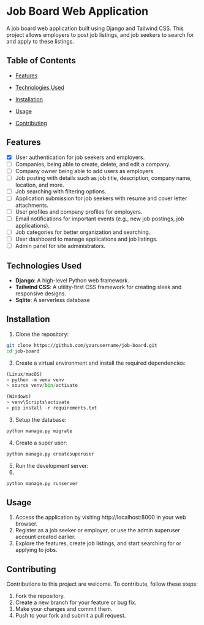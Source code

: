 # Job Board Web Application

A job board web application built using Django and Tailwind CSS. This project allows employers to post job listings, and job seekers to search for and apply to these listings.

## Table of Contents

-   [Features](#features)

-   [Technologies Used](#technologies-used)

-   [Installation](#installation)

-   [Usage](#usage)

-   [Contributing](#contributing)

## Features

- [x] User authentication for job seekers and employers.
- [ ] Companies, being able to create, delete, and edit a company. 
- [ ] Company owner being able to add users as employers 
- [ ] Job posting with details such as job title, description, company name, location, and more.
- [ ] Job searching with filtering options.
- [ ] Application submission for job seekers with resume and cover letter attachments.
- [ ] User profiles and company profiles for employers.
- [ ] Email notifications for important events (e.g., new job postings, job applications).
- [ ] Job categories for better organization and searching.
- [ ] User dashboard to manage applications and job listings.
- [ ] Admin panel for site administrators.

## Technologies Used

-   **Django**: A high-level Python web framework.
-   **Tailwind CSS**: A utility-first CSS framework for creating sleek and responsive designs.
-   **Sqlite**: A serverless database

## Installation

1. Clone the repository:

```bash
git clone https://github.com/yourusername/job-board.git
cd job-board
```

3. Create a virtual environment and install the required dependencies:

```python
(Linux/macOS)
> python -m venv venv
> source venv/bin/activate

(Windows)
> venv\Scripts\activate
> pip install -r requirements.txt
```

3. Setup the database:

```bash
python manage.py migrate
```

4. Create a super user:

```bash
python manage.py createsuperuser
```

5. Run the development server:
6.

```bash
python manage.py runserver
```

## Usage

1. Access the application by visiting http://localhost:8000 in your web browser.
2. Register as a job seeker or employer, or use the admin superuser account created earlier.
3. Explore the features, create job listings, and start searching for or applying to jobs.

## Contributing

Contributions to this project are welcome. To contribute, follow these steps:

1. Fork the repository.
2. Create a new branch for your feature or bug fix.
3. Make your changes and commit them.
4. Push to your fork and submit a pull request.
